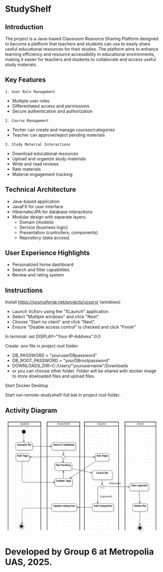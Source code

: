 # StudyShelf
## Introduction
The project is a Java-based Classroom Resource Sharing Platform designed to become 
a platform that teachers and students can use to easily share useful educational resources for their studies.
The platform aims to enhance learning efficiency and resource accessibility in educational environments,
making it easier for teachers and students to collaborate and access useful study materials.  

## Key Features

    1. User Role Management

   - Multiple user roles
   - Differentiated access and permissions
   - Secure authentication and authorization

    2. Course Management

   - Techer can create and manage courses/categories
   - Teacher can approve/reject pending materials

    3. Study Material Interactions

   - Download educational resources
   - Upload and organize study materials
   - Write and read reviews
   - Rate materials
   - Material engagement tracking

## Technical Architecture

 - Java-based application
 - JavaFX for user interface
 - Hibernate/JPA for database interactions
 - Modular design with separate layers:
   - Domain (models)
   - Service (business logic)
   - Presentation (controllers, components)
   - Repository (data access)
   

## User Experience Highlights
 - Personalized home dashboard
 - Search and filter capabilities
 - Review and rating system
 
  
## Instructions

Install https://sourceforge.net/projects/vcxsrv/ (windows)
- Launch VcXsrv using the "XLaunch" application.
- Select "Multiple windows" and click "Next".
- Choose "Start no client" and click "Next".
- Ensure "Disable access control" is checked and click "Finish"

In terminal: set DISPLAY="Your-IP-Address":0.0

Create .env file in project root folder:

- DB_PASSWORD = "youruserDBpassword"  
- DB_ROOT_PASSWORD = "yourDBrootpassword"  
- DOWNLOADS_DIR=C:/Users/"yourusername"/Downloads  
- or you can choose other folder. Folder will be shared with docker image to store dowloaded files and upload files.  


Start Docker Desktop  
 
Start run-remote-studyshelf-full.bat in project root folder.

## Activity Diagram

<img src="documents/ActivityDiagram.png" alt="StudyShelf Activity Diagram" width="600">

Developed by Group 6 at Metropolia UAS, 2025.
=

